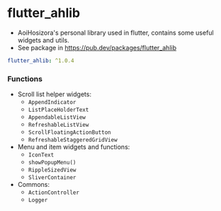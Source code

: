 # flutter_ahlib

+ AoiHosizora's personal library used in flutter, contains some useful widgets and utils.
+ See package in https://pub.dev/packages/flutter_ahlib

```yaml
flutter_ahlib: ^1.0.4
```

### Functions

+ Scroll list helper widgets:
    + `AppendIndicator`
    + `ListPlaceHolderText`
    + `AppendableListView`
    + `RefreshableListView`
    + `ScrollFloatingActionButton`
    + `RefreshableStaggeredGridView`
+ Menu and item widgets and functions:
    + `IconText`
    + `showPopupMenu()`
    + `RippleSizedView`
    + `SliverContainer`
+ Commons:
    + `ActionController`
    + `Logger`
